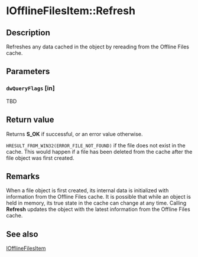 # IOfflineFilesItem::Refresh

## Description

Refreshes any data cached in the object by rereading from the Offline Files cache.

## Parameters

### `dwQueryFlags` [in]

TBD

## Return value

Returns **S_OK** if successful, or an error value otherwise.

`HRESULT_FROM_WIN32(ERROR_FILE_NOT_FOUND)` if the file does not exist in the cache. This would happen if a file has been deleted from the cache after the file object was first created.

## Remarks

When a file object is first created, its internal data is initialized with information from the Offline Files cache. It is possible that while an object is held in memory, its true state in the cache can change at any time. Calling **Refresh** updates the object with the latest information from the Offline Files cache.

## See also

[IOfflineFilesItem](https://learn.microsoft.com/previous-versions/windows/desktop/api/cscobj/nn-cscobj-iofflinefilesitem)